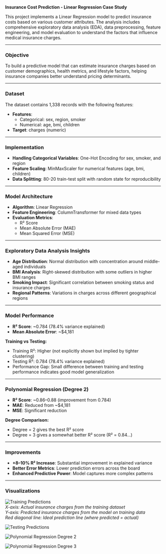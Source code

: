 **Insurance Cost Prediction - Linear Regression Case Study**

This project implements a Linear Regression model to predict insurance costs based on various customer attributes. The analysis includes comprehensive exploratory data analysis (EDA), data preprocessing, feature engineering, and model evaluation to understand the factors that influence medical insurance charges.

---

### **Objective**

To build a predictive model that can estimate insurance charges based on customer demographics, health metrics, and lifestyle factors, helping insurance companies better understand pricing determinants.

---

### **Dataset**

The dataset contains 1,338 records with the following features:

- **Features**:
  - Categorical: sex, region, smoker
  - Numerical: age, bmi, children
- **Target**: charges (numeric)

---

### **Implementation**

- **Handling Categorical Variables**: One-Hot Encoding for sex, smoker, and region
- **Feature Scaling**: MinMaxScaler for numerical features (age, bmi, children)
- **Data Splitting**: 80-20 train-test split with random state for reproducibility

---

### **Model Architecture**

- **Algorithm**: Linear Regression
- **Feature Engineering**: ColumnTransformer for mixed data types
- **Evaluation Metrics**:
  - R² Score
  - Mean Absolute Error (MAE)
  - Mean Squared Error (MSE)

---

### **Exploratory Data Analysis Insights**

- **Age Distribution**: Normal distribution with concentration around middle-aged individuals
- **BMI Analysis**: Right-skewed distribution with some outliers in higher BMI ranges
- **Smoking Impact**: Significant correlation between smoking status and insurance charges
- **Regional Patterns**: Variations in charges across different geographical regions

---

### **Model Performance**

- **R² Score**: ~0.784 (78.4% variance explained)
- **Mean Absolute Error**: ~$4,181

**Training vs Testing:**

- Training R²: Higher (not explicitly shown but implied by tighter clustering)
- Testing R²: 0.784 (78.4% variance explained)
- Performance Gap: Small difference between training and testing performance indicates good model generalization

---

### **Polynomial Regression (Degree 2)**

- **R² Score**: ~0.86–0.88 (improvement from 0.784)
- **MAE**: Reduced from ~$4,181
- **MSE**: Significant reduction

**Degree Comparison:**

- Degree = 2 gives the best R² score
- Degree = 3 gives a somewhat better R² score (R² = 0.84...)

---

### **Improvements**

- **+8–10% R² Increase**: Substantial improvement in explained variance
- **Better Error Metrics**: Lower prediction errors across the board
- **Enhanced Predictive Power**: Model captures more complex patterns

---

### **Visualizations**

![Training Predictions](https://github.com/user-attachments/assets/d620dabc-2e71-440e-a998-aea9d7b90ca3)  
*X-axis: Actual insurance charges from the training dataset  
Y-axis: Predicted insurance charges from the model on training data  
Red diagonal line: Ideal prediction line (where predicted = actual)*

![Testing Predictions](https://github.com/user-attachments/assets/36538fcf-c4a1-4ff3-8f3f-0dc4e30885a4)

![Polynomial Regression Degree 2](https://github.com/user-attachments/assets/98508213-c020-44e9-b1f5-f647cb3f8353)

![Polynomial Regression Degree 3](https://github.com/user-attachments/assets/da837c5d-6492-4e7e-9029-2ca77717b7c6)
